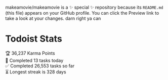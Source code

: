 makeamovie/makeamovie is a ✨ special ✨ repository because its `README.md` (this file) appears on your GitHub profile.
You can click the Preview link to take a look at your changes. darn right ya can

# Todoist Stats

<!-- TODO-IST:START -->
🏆  36,237 Karma Points           
🌸  Completed 13 tasks today           
✅  Completed 26,553 tasks so far           
⏳  Longest streak is 328 days
<!-- TODO-IST:END -->